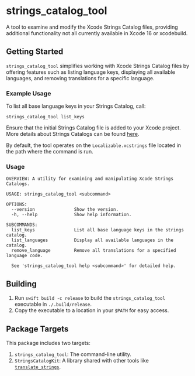 # strings_catalog_tool

A tool to examine and modify the Xcode Strings Catalog files, providing additional functionality not all currently available in Xcode 16 or xcodebuild.

## Getting Started

`strings_catalog_tool` simplifies working with Xcode Strings Catalog files by offering features such as listing language keys, displaying all available languages, and removing translations for a specific language. 

### Example Usage

To list all base language keys in your Strings Catalog, call:

```shell
strings_catalog_tool list_keys
```

Ensure that the initial Strings Catalog file is added to your Xcode project. More details about Strings Catalogs can be found [here](https://developer.apple.com/documentation/xcode/localizing-and-varying-text-with-a-string-catalog).

By default, the tool operates on the `Localizable.xcstrings` file located in the path where the command is run.

### Usage

```
OVERVIEW: A utility for examining and manipulating Xcode Strings Catalogs.

USAGE: strings_catalog_tool <subcommand>

OPTIONS:
  --version               Show the version.
  -h, --help              Show help information.

SUBCOMMANDS:
  list_keys               List all base language keys in the strings catalog.
  list_languages          Display all available languages in the catalog.
  remove_language         Remove all translations for a specified language code.

  See 'strings_catalog_tool help <subcommand>' for detailed help.
```

## Building

1. Run `swift build -c release` to build the `strings_catalog_tool` executable in `./.build/release`.
2. Copy the executable to a location in your `$PATH` for easy access.

## Package Targets

This package includes two targets:
1. `strings_catalog_tool`: The command-line utility.
2. `StringsCatalogKit`: A library shared with other tools like [`translate_strings`](https://github.com/cenkbilgen/translate_strings).
